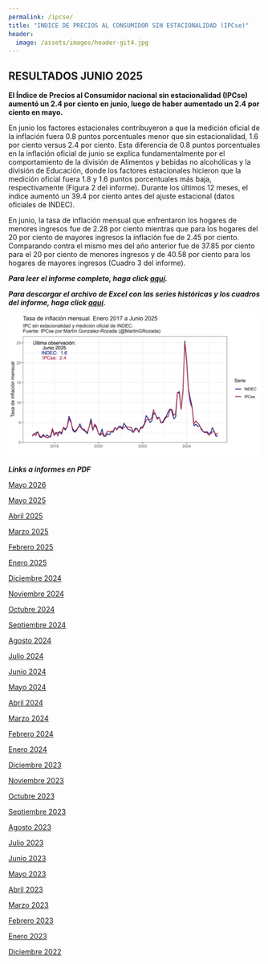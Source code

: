 ```yaml
---
permalink: /ipcse/
title: "INDICE DE PRECIOS AL CONSUMIDOR SIN ESTACIONALIDAD (IPCse)"
header:
  image: /assets/images/header-git4.jpg
---
```


## RESULTADOS JUNIO 2025

**El Índice de Precios al Consumidor nacional sin estacionalidad (IPCse) aumentó un 2.4 por ciento en junio, luego de haber aumentado un 2.4 por ciento en mayo.**

En junio los factores estacionales contribuyeron a que la medición oficial de la inflación fuera 0.8 puntos porcentuales menor que sin estacionalidad, 1.6 por ciento versus 2.4 por ciento. Esta diferencia de 0.8 puntos porcentuales en la inflación oficial de junio se explica fundamentalmente por el comportamiento de la división de Alimentos y bebidas no alcohólicas y la división de Educación, donde los factores estacionales hicieron que la medición oficial fuera 1.8 y 1.6 puntos porcentuales más baja, respectivamente (Figura 2 del informe). Durante los últimos 12 meses, el índice aumentó un 39.4 por ciento antes del ajuste estacional (datos oficiales de INDEC). <br>

En junio, la tasa de inflación mensual que enfrentaron los hogares de menores ingresos fue de 2.28 por ciento mientras que para los hogares del 20 por ciento de mayores ingresos la inflación fue de 2.45 por ciento. Comparando contra el mismo mes del año anterior fue de 37.85 por ciento para el 20 por ciento de menores ingresos y de 40.58 por ciento para los hogares de mayores ingresos (Cuadro 3 del informe).<br>


***Para leer el informe completo, haga click [aquí](https://mrozada.github.io/IPCse/).***

***Para descargar el archivo de Excel con las series históricas y los cuadros del informe, haga click [aquí](https://github.com/mrozada/mrozada.github.io/raw/master/assets/excel/IPCse%20-%20Series%20hist%C3%B3ricas.xlsx).***


![Series de tiempo IPCse e IPC-INDEC](/assets/images/LinePlotStatic.png)


***Links a informes en PDF***

[Mayo 2026](https://github.com/mrozada/mrozada.github.io/blob/master/assets/pdf/IPCse%20-%202025-05%20-%20INDICE%20DE%20PRECIOS%20AL%20CONSUMIDOR%20SIN%20ESTACIONALIDAD.pdf)

[Mayo 2025](https://github.com/mrozada/mrozada.github.io/blob/master/assets/pdf/IPCse%20-%202025-05%20-%20INDICE%20DE%20PRECIOS%20AL%20CONSUMIDOR%20SIN%20ESTACIONALIDAD.pdf)

[Abril 2025](https://github.com/mrozada/mrozada.github.io/blob/master/assets/pdf/IPCse%20-%202025-04%20-%20INDICE%20DE%20PRECIOS%20AL%20CONSUMIDOR%20SIN%20ESTACIONALIDAD.pdf)

[Marzo 2025](https://github.com/mrozada/mrozada.github.io/blob/master/assets/pdf/IPCse%20-%202025-03%20-%20INDICE%20DE%20PRECIOS%20AL%20CONSUMIDOR%20SIN%20ESTACIONALIDAD.pdf)

[Febrero 2025](https://github.com/mrozada/mrozada.github.io/blob/master/assets/pdf/IPCse%20-%202025-02%20-%20INDICE%20DE%20PRECIOS%20AL%20CONSUMIDOR%20SIN%20ESTACIONALIDAD.pdf)

[Enero 2025](https://github.com/mrozada/mrozada.github.io/blob/master/assets/pdf/IPCse%20-%202025-01%20-%20INDICE%20DE%20PRECIOS%20AL%20CONSUMIDOR%20SIN%20ESTACIONALIDAD.pdf)

[Diciembre 2024](https://github.com/mrozada/mrozada.github.io/blob/master/assets/pdf/IPCse%20-%202024-12%20-%20INDICE%20DE%20PRECIOS%20AL%20CONSUMIDOR%20SIN%20ESTACIONALIDAD.pdf)

[Noviembre 2024](https://github.com/mrozada/mrozada.github.io/blob/master/assets/pdf/IPCse%20-%202024-11%20-%20INDICE%20DE%20PRECIOS%20AL%20CONSUMIDOR%20SIN%20ESTACIONALIDAD.pdf)

[Octubre 2024](https://github.com/mrozada/mrozada.github.io/blob/master/assets/pdf/IPCse%20-%202024-10%20-%20INDICE%20DE%20PRECIOS%20AL%20CONSUMIDOR%20SIN%20ESTACIONALIDAD.pdf)

[Septiembre 2024](https://github.com/mrozada/mrozada.github.io/blob/master/assets/pdf/IPCse%20-%202024-09%20-%20INDICE%20DE%20PRECIOS%20AL%20CONSUMIDOR%20SIN%20ESTACIONALIDAD.pdf)

[Agosto 2024](https://github.com/mrozada/mrozada.github.io/blob/master/assets/pdf/IPCse%20-%202024-08%20-%20INDICE%20DE%20PRECIOS%20AL%20CONSUMIDOR%20SIN%20ESTACIONALIDAD.pdf)

[Julio 2024](https://github.com/mrozada/mrozada.github.io/blob/master/assets/pdf/IPCse%20-%202024-07%20-%20INDICE%20DE%20PRECIOS%20AL%20CONSUMIDOR%20SIN%20ESTACIONALIDAD.pdf)

[Junio 2024](https://github.com/mrozada/mrozada.github.io/blob/master/assets/pdf/IPCse%20-%202024-06%20-%20INDICE%20DE%20PRECIOS%20AL%20CONSUMIDOR%20SIN%20ESTACIONALIDAD.pdf)

[Mayo 2024](https://github.com/mrozada/mrozada.github.io/blob/master/assets/pdf/IPCse%20-%202024-05%20-%20INDICE%20DE%20PRECIOS%20AL%20CONSUMIDOR%20SIN%20ESTACIONALIDAD.pdf)

[Abril 2024](https://github.com/mrozada/mrozada.github.io/blob/master/assets/pdf/IPCse%20-%202024-04%20-%20INDICE%20DE%20PRECIOS%20AL%20CONSUMIDOR%20SIN%20ESTACIONALIDAD.pdf)

[Marzo 2024](https://github.com/mrozada/mrozada.github.io/blob/master/assets/pdf/IPCse%20-%202024-03%20-%20INDICE%20DE%20PRECIOS%20AL%20CONSUMIDOR%20SIN%20ESTACIONALIDAD.pdf)

[Febrero 2024](https://github.com/mrozada/mrozada.github.io/blob/master/assets/pdf/IPCse%20-%202024-02%20-%20INDICE%20DE%20PRECIOS%20AL%20CONSUMIDOR%20SIN%20ESTACIONALIDAD.pdf)

[Enero 2024](https://github.com/mrozada/mrozada.github.io/blob/master/assets/pdf/IPCse%20-%202024-01%20-%20INDICE%20DE%20PRECIOS%20AL%20CONSUMIDOR%20SIN%20ESTACIONALIDAD.pdf)

[Diciembre 2023](https://github.com/mrozada/mrozada.github.io/blob/master/assets/pdf/IPCse%20-%202023-12%20-%20INDICE%20DE%20PRECIOS%20AL%20CONSUMIDOR%20SIN%20ESTACIONALIDAD.pdf)

[Noviembre 2023](https://github.com/mrozada/mrozada.github.io/blob/master/assets/pdf/IPCse%20-%202023-11%20-%20INDICE%20DE%20PRECIOS%20AL%20CONSUMIDOR%20SIN%20ESTACIONALIDAD.pdf)

[Octubre 2023](https://github.com/mrozada/mrozada.github.io/blob/master/assets/pdf/IPCse%20-%202023-10%20-%20INDICE%20DE%20PRECIOS%20AL%20CONSUMIDOR%20SIN%20ESTACIONALIDAD.pdf)

[Septiembre 2023](https://github.com/mrozada/mrozada.github.io/blob/master/assets/pdf/IPCse%20-%202023-09%20-%20INDICE%20DE%20PRECIOS%20AL%20CONSUMIDOR%20SIN%20ESTACIONALIDAD.pdf)

[Agosto 2023](https://github.com/mrozada/mrozada.github.io/blob/master/assets/pdf/IPCse%20-%202023-08%20-%20INDICE%20DE%20PRECIOS%20AL%20CONSUMIDOR%20SIN%20ESTACIONALIDAD.pdf)

[Julio 2023](https://github.com/mrozada/mrozada.github.io/blob/master/assets/pdf/IPCse%20-%202023-07%20-%20INDICE%20DE%20PRECIOS%20AL%20CONSUMIDOR%20SIN%20ESTACIONALIDAD.pdf)

[Junio 2023](https://github.com/mrozada/mrozada.github.io/blob/master/assets/pdf/IPCse%20-%202023-06%20-%20INDICE%20DE%20PRECIOS%20AL%20CONSUMIDOR%20SIN%20ESTACIONALIDAD.pdf)

[Mayo 2023](https://github.com/mrozada/mrozada.github.io/blob/master/assets/pdf/IPCse%20-%202023-05%20-%20INDICE%20DE%20PRECIOS%20AL%20CONSUMIDOR%20SIN%20ESTACIONALIDAD.pdf)

[Abril 2023](https://github.com/mrozada/mrozada.github.io/blob/master/assets/pdf/IPCse%20-%202023-04%20-%20INDICE%20DE%20PRECIOS%20AL%20CONSUMIDOR%20SIN%20ESTACIONALIDAD.pdf)

[Marzo 2023](https://github.com/mrozada/mrozada.github.io/blob/master/assets/pdf/IPCse%20-%202023-03%20-%20INDICE%20DE%20PRECIOS%20AL%20CONSUMIDOR%20SIN%20ESTACIONALIDAD.pdf)

[Febrero 2023](https://github.com/mrozada/mrozada.github.io/blob/master/assets/pdf/IPCse%20-%202023-02%20-%20INDICE%20DE%20PRECIOS%20AL%20CONSUMIDOR%20SIN%20ESTACIONALIDAD.pdf)

[Enero 2023](https://github.com/mrozada/mrozada.github.io/blob/master/assets/pdf/IPCse%20-%202023-01%20-%20INDICE%20DE%20PRECIOS%20AL%20CONSUMIDOR%20SIN%20ESTACIONALIDAD.pdf)

[Diciembre 2022](https://github.com/mrozada/mrozada.github.io/blob/master/assets/pdf/IPCse%20-%202022-12%20-%20INDICE%20DE%20PRECIOS%20AL%20CONSUMIDOR%20SIN%20ESTACIONALIDAD.pdf)
